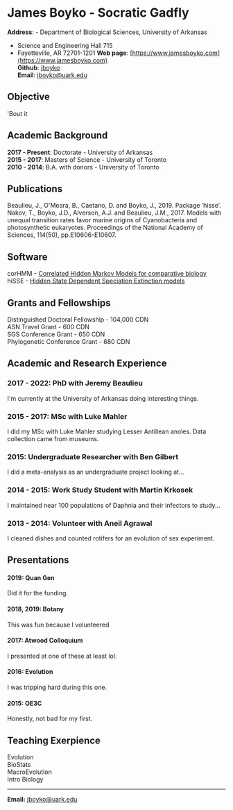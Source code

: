 # James Boyko - Socratic Gadfly
**Address**: - Department of Biological Sciences, University of Arkansas 
- Science and Engineering Hall 715  
- Fayetteville, AR 72701-1201
**Web page**: [https://www.jamesboyko.com](https://www.jamesboyko.com)   
**Github**: [jboyko](https://github.com/jboyko)   
**Email**: [jboyko@uark.edu](jboyko@uark.edu)   

## Objective
'Bout it   

## Academic Background
**2017 - Present**: Doctorate - University of Arkansas    
**2015 - 2017**: Masters of Science - University of Toronto    
**2010 - 2014**: B.A. with donors - University of Toronto    

## Publications
Beaulieu, J., O'Meara, B., Caetano, D. and Boyko, J., 2019. Package ‘hisse’.   
Nakov, T., Boyko, J.D., Alverson, A.J. and Beaulieu, J.M., 2017. Models with unequal transition rates favor marine origins of Cyanobacteria and photosynthetic eukaryotes. Proceedings of the National Academy of Sciences, 114(50), pp.E10606-E10607.   

## Software
corHMM - [Correlated Hidden Markov Models for comparative biology](https://github.com/thej022214/corHMM)   
hiSSE - [Hidden State Dependent Speciation Extinction models](https://github.com/thej022214/hisse)   

## Grants and Fellowships
Distinguished Doctoral Fellowship - 104,000 CDN   
ASN Travel Grant - 600 CDN   
SGS Conference Grant - 650 CDN   
Phylogenetic Conference Grant - 680 CDN   

## Academic and Research Experience
### **2017 - 2022**: PhD with Jeremy Beaulieu   
I'm currently at the University of Arkansas doing interesting things.
### **2015 - 2017**: MSc with Luke Mahler    
I did my MSc with Luke Mahler studying Lesser Antillean anoles. Data collection came from museums.
### **2015**: Undergraduate Researcher with Ben Gilbert   
I did a meta-analysis as an undergraduate project looking at...
### **2014 - 2015**: Work Study Student with Martin Krkosek   
I maintained near 100 populations of Daphnia and their infectors to study...
### **2013 - 2014**: Volunteer with Aneil Agrawal
I cleaned dishes and counted rotifers for an evolution of sex experiment.

## Presentations
#### 2019: Quan Gen   
Did it for the funding.
#### 2018, 2019: Botany   
This was fun because I volunteered
#### 2017: Atwood Colloquium
I presented at one of these at least lol.
#### 2016: Evolution
I was tripping hard during this one.
#### 2015: OE3C
Honestly, not bad for my first.

## Teaching Exerpience
Evolution   
BioStats   
MacroEvolution   
Intro Biology   

- - - -
**Email:** jboyko@uark.edu

